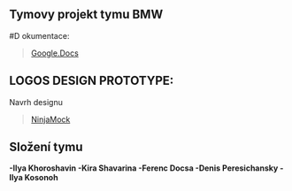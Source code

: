 ## Tymovy projekt tymu BMW 

#D okumentace:
>  [Google.Docs](https://docs.google.com/document/d/14USfzyi3LboNQhoDxX1HMjY-6ARUcd4vwv3pjbF-m7k/edit?usp=sharing/)


## LOGOS DESIGN PROTOTYPE: 
Navrh designu 
>  [NinjaMock](https://ninjamock.com/s/TQ241Tx/)


 ## Složení tymu
 **-Ilya Khoroshavin
    -Kira Shavarina
    -Ferenc Docsa
    -Denis Peresichansky
    -Ilya Kosonoh**

